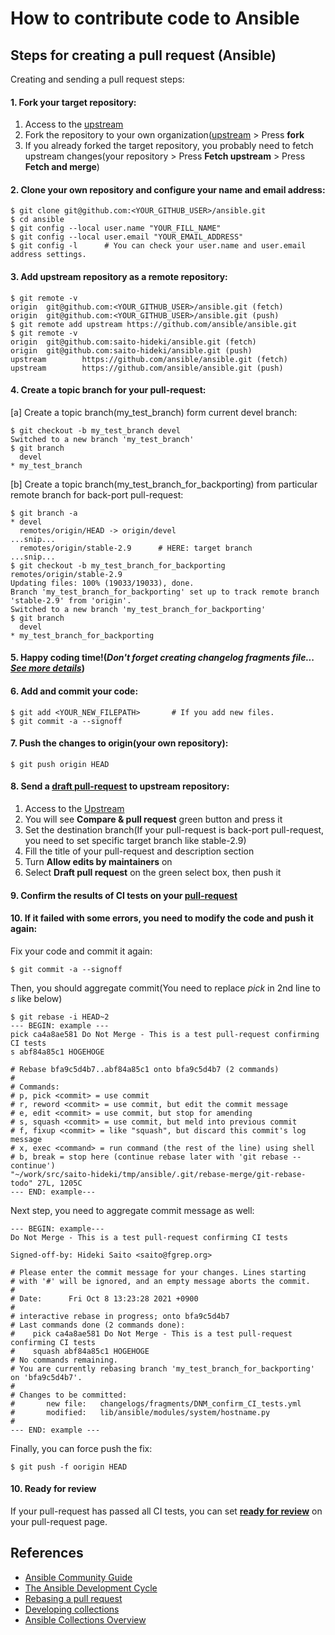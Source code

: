 # How to contribute code to Ansible

## Steps for creating a pull request (Ansible)
Creating and sending a pull request steps:

#### 1. Fork your target repository:
1. Access to the [upstream](https://github.com/ansible/ansible/)
1. Fork the repository to your own organization([upstream](https://github.com/ansible/ansible/) > Press **fork**
1. If you already forked the target repository, you probably need to fetch upstream changes(your repository > Press **Fetch upstream** > Press **Fetch and merge**)

#### 2. Clone your own repository and configure your name and email address:
```shell
$ git clone git@github.com:<YOUR_GITHUB_USER>/ansible.git
$ cd ansible
$ git config --local user.name "YOUR_FILL_NAME"
$ git config --local user.email "YOUR_EMAIL_ADDRESS"
$ git config -l      # You can check your user.name and user.email address settings.
```

#### 3. Add upstream repository as a remote repository:
```shell
$ git remote -v
origin  git@github.com:<YOUR_GITHUB_USER>/ansible.git (fetch)
origin  git@github.com:<YOUR_GITHUB_USER>/ansible.git (push)
$ git remote add upstream https://github.com/ansible/ansible.git
$ git remote -v
origin  git@github.com:saito-hideki/ansible.git (fetch)
origin  git@github.com:saito-hideki/ansible.git (push)
upstream        https://github.com/ansible/ansible.git (fetch)
upstream        https://github.com/ansible/ansible.git (push)
```
#### 4. Create a topic branch for your pull-request:

[a] Create a topic branch(my_test_branch) form current devel branch:
```
$ git checkout -b my_test_branch devel
Switched to a new branch 'my_test_branch'
$ git branch
  devel
* my_test_branch
```

[b] Create a topic branch(my_test_branch_for_backporting) from particular remote branch for back-port pull-request:
```shell
$ git branch -a
* devel
  remotes/origin/HEAD -> origin/devel
...snip...
  remotes/origin/stable-2.9      # HERE: target branch
...snip...
$ git checkout -b my_test_branch_for_backporting remotes/origin/stable-2.9
Updating files: 100% (19033/19033), done.
Branch 'my_test_branch_for_backporting' set up to track remote branch 'stable-2.9' from 'origin'.
Switched to a new branch 'my_test_branch_for_backporting'
$ git branch
  devel
* my_test_branch_for_backporting
```

#### 5. Happy coding time!(*Don't forget creating changelog fragments file... [See more details](https://docs.ansible.com/ansible/latest/community/development_process.html#changelogs)*)

#### 6. Add and commit your code:
```shell
$ git add <YOUR_NEW_FILEPATH>       # If you add new files.
$ git commit -a --signoff
```

#### 7. Push the changes to origin(your own repository):
```shell
$ git push origin HEAD
```

#### 8. Send a [draft pull-request](https://github.blog/2019-02-14-introducing-draft-pull-requests/) to upstream repository:
1. Access to the [Upstream](https://github.com/ansible/ansible/)
1. You will see **Compare & pull request** green button and press it
1. Set the destination branch(If your pull-request is back-port pull-request, you need to set specific target branch like stable-2.9)
1. Fill the title of your pull-request and description section
1. Turn **Allow edits by maintainers** on
1. Select **Draft pull request** on the green select box, then push it

#### 9. Confirm the results of CI tests on your [pull-request](https://github.com/ansible/ansible/pulls)

#### 10. If it failed with some errors, you need to modify the code and push it again:
Fix your code and commit it again:
```shell
$ git commit -a --signoff
```

Then, you should aggregate commit(You need to replace *pick* in 2nd line to *s* like below)
```shell
$ git rebase -i HEAD~2
--- BEGIN: example ---
pick ca4a8ae581 Do Not Merge - This is a test pull-request confirming CI tests
s abf84a85c1 HOGEHOGE

# Rebase bfa9c5d4b7..abf84a85c1 onto bfa9c5d4b7 (2 commands)
#
# Commands:
# p, pick <commit> = use commit
# r, reword <commit> = use commit, but edit the commit message
# e, edit <commit> = use commit, but stop for amending
# s, squash <commit> = use commit, but meld into previous commit
# f, fixup <commit> = like "squash", but discard this commit's log message
# x, exec <command> = run command (the rest of the line) using shell
# b, break = stop here (continue rebase later with 'git rebase --continue')
"~/work/src/saito-hideki/tmp/ansible/.git/rebase-merge/git-rebase-todo" 27L, 1205C
--- END: example---
```

Next step, you need to aggregate commit message as well:
```shell
--- BEGIN: example---
Do Not Merge - This is a test pull-request confirming CI tests

Signed-off-by: Hideki Saito <saito@fgrep.org>

# Please enter the commit message for your changes. Lines starting
# with '#' will be ignored, and an empty message aborts the commit.
#
# Date:      Fri Oct 8 13:23:28 2021 +0900
#
# interactive rebase in progress; onto bfa9c5d4b7
# Last commands done (2 commands done):
#    pick ca4a8ae581 Do Not Merge - This is a test pull-request confirming CI tests
#    squash abf84a85c1 HOGEHOGE
# No commands remaining.
# You are currently rebasing branch 'my_test_branch_for_backporting' on 'bfa9c5d4b7'.
#
# Changes to be committed:
#       new file:   changelogs/fragments/DNM_confirm_CI_tests.yml
#       modified:   lib/ansible/modules/system/hostname.py
#
--- END: example ---
```

Finally, you can force push the fix:
```shell
$ git push -f oorigin HEAD
```
#### 10. Ready for review
If your pull-request has passed all CI tests, you can set **[ready for review](https://docs.github.com/en/github/collaborating-with-pull-requests/proposing-changes-to-your-work-with-pull-requests/about-pull-requests#draft-pull-requests)** on your pull-request page.

## References
- [Ansible Community Guide](https://docs.ansible.com/ansible/latest/community/index.html)
- [The Ansible Development Cycle](https://docs.ansible.com/ansible/latest/community/development_process.html#the-ansible-development-cycle)
- [Rebasing a pull request](https://docs.ansible.com/ansible/2.9/dev_guide/developing_rebasing.html)
- [Developing collections](https://docs.ansible.com/ansible/2.9/dev_guide/developing_collections.html)
- [Ansible Collections Overview](https://github.com/ansible-collections/overview/#ansible-collections-overview)
